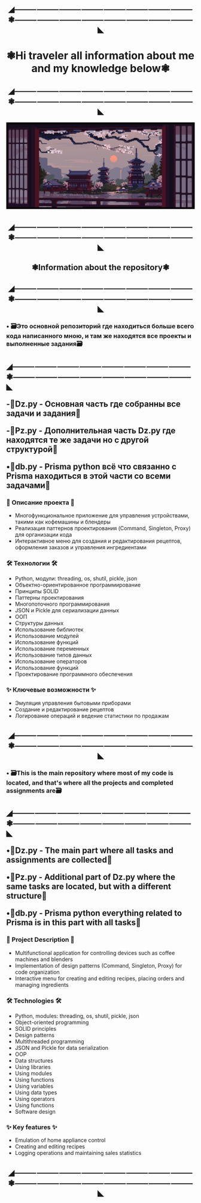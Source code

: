 <h2 align="center">◢⸻⸻⸻⸻⸻⸻⸻⸻❃⸻⸻⸻⸻⸻⸻⸻⸻◣
 </h2>
<h1 align="center"> ❃Hi traveler all information about me and my knowledge below❃ </h1>

<h2 align="center">◢⸻⸻⸻⸻⸻⸻⸻⸻❃⸻⸻⸻⸻⸻⸻⸻⸻◣
 </h2>

 

![Header](https://github.com/Stervar/Stervar/blob/main/assets/f53336607ee8c6478f25d2665d7d5c3b.gif) 

<h2 align="center">◢⸻⸻⸻⸻⸻⸻⸻⸻❃⸻⸻⸻⸻⸻⸻⸻⸻◣
 </h2>
<h2 align="center"> ❃Information about the repository❃ </h2>  

<h2 align="center">◢⸻⸻⸻⸻⸻⸻⸻⸻❃⸻⸻⸻⸻⸻⸻⸻⸻◣
 </h2>
 
### • 🗃Это основной репозиторий где находиться больше всего кода написанного мною, и там же находятся все проекты и выполненные задания🗃

<h2 align="">◢⸻⸻⸻⸻⸻⸻⸻⸻❃⸻⸻⸻⸻⸻⸻⸻⸻◣

-📑Dz.py - Основная часть где собранны все задачи и задания📑

-📑Pz.py - Дополнительная часть Dz.py где находятся  те же задачи но с другой структурой📑

•📑db.py - Prisma python всё что связанно с Prisma находиться в этой части со всеми задачами📑

### 📝 Описание проекта 📝

- Многофункциональное приложение для управления устройствами, такими как кофемашины и блендеры
- Реализация паттернов проектирования (Command, Singleton, Proxy) для организации кода
- Интерактивное меню для создания и редактирования рецептов, оформления заказов и управления ингредиентами

### 🛠️ Технологии 🛠️

- Python, модули: threading, os, shutil, pickle, json
- Объектно-ориентированное программирование 
- Принципы SOLID
- Паттерны проектирования
- Многопоточного программирования
- JSON и Pickle для сериализации данных
- ООП 
- Структуры данных
- Использование библиотек
- Использование модулей
- Использование функций
- Использование переменных
- Использование типов данных
- Использование операторов
- Использование функций
- Проектирование программного обеспечения

### ✨ Ключевые возможности ✨

- Эмуляция управления бытовыми приборами
- Создание и редактирование рецептов
- Логирование операций и ведение статистики по продажам


<h2 align="center">◢⸻⸻⸻⸻⸻⸻⸻⸻❃⸻⸻⸻⸻⸻⸻⸻⸻◣
 </h2>
 
### • 🗃This is the main repository where most of my code is located,  and that's where all the projects and completed assignments are🗃

<h2 align="">◢⸻⸻⸻⸻⸻⸻⸻⸻❃⸻⸻⸻⸻⸻⸻⸻⸻◣

•📑Dz.py - The main part where all tasks and assignments are collected📑

•📑Pz.py - Additional part of Dz.py where the same tasks are located, but with a different structure📑

•📑db.py - Prisma python everything related to Prisma is in this part with all tasks📑

### 📝 Project Description 📝

- Multifunctional application for controlling devices such as coffee machines and blenders
- Implementation of design patterns (Command, Singleton, Proxy) for code organization
- Interactive menu for creating and editing recipes, placing orders and managing ingredients

### 🛠️ Technologies 🛠️

- Python, modules: threading, os, shutil, pickle, json
- Object-oriented programming
- SOLID principles
- Design patterns
- Multithreaded programming
- JSON and Pickle for data serialization
- OOP
- Data structures
- Using libraries
- Using modules
- Using functions
- Using variables
- Using data types
- Using operators
- Using functions
- Software design

### ✨ Key features ✨

- Emulation of home appliance control
- Creating and editing recipes
- Logging operations and maintaining sales statistics

<h2 align="center">◢⸻⸻⸻⸻⸻⸻⸻⸻❃⸻⸻⸻⸻⸻⸻⸻⸻◣
 </h2>
